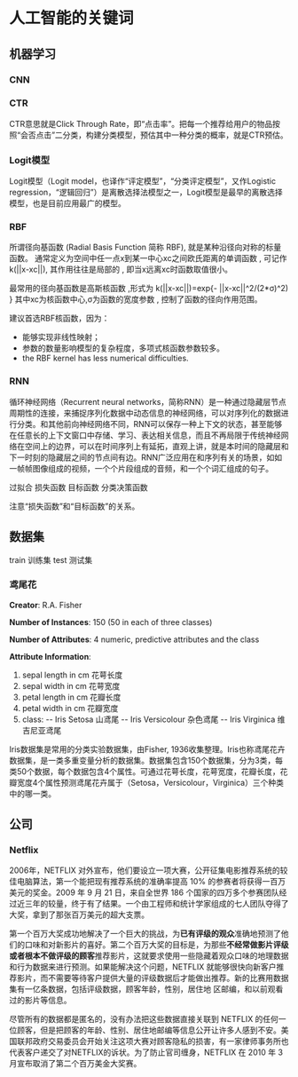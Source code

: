 # 人工智能的关键词 #

## 机器学习 ##

### CNN ###

### CTR  ###

CTR意思就是Click Through Rate，即“点击率”。把每一个推荐给用户的物品按照“会否点击”二分类，构建分类模型，预估其中一种分类的概率，就是CTR预估。

### Logit模型 ###

Logit模型（Logit model，也译作“评定模型”，“分类评定模型”，又作Logistic regression，“逻辑回归”）是离散选择法模型之一，Logit模型是最早的离散选择模型，也是目前应用最广的模型。

### RBF ###

所谓径向基函数 (Radial Basis Function 简称 RBF), 就是某种沿径向对称的标量函数。 通常定义为空间中任一点x到某一中心xc之间欧氏距离的单调函数 , 可记作 k(||x-xc||), 其作用往往是局部的 , 即当x远离xc时函数取值很小。

最常用的径向基函数是高斯核函数 ,形式为 k(||x-xc||)=exp{- ||x-xc||^2/(2*σ)^2) } 其中xc为核函数中心,σ为函数的宽度参数 , 控制了函数的径向作用范围。

建议首选RBF核函数，因为：

- 能够实现非线性映射；
- 参数的数量影响模型的复杂程度，多项式核函数参数较多。
- the RBF kernel has less numerical difficulties.

### RNN ###

循环神经网络（Recurrent neural networks，简称RNN）是一种通过隐藏层节点周期性的连接，来捕捉序列化数据中动态信息的神经网络，可以对序列化的数据进行分类。和其他前向神经网络不同，RNN可以保存一种上下文的状态，甚至能够在任意长的上下文窗口中存储、学习、表达相关信息，而且不再局限于传统神经网络在空间上的边界，可以在时间序列上有延拓，直观上讲，就是本时间的隐藏层和下一时刻的隐藏层之间的节点间有边。RNN广泛应用在和序列有关的场景，如如一帧帧图像组成的视频，一个个片段组成的音频，和一个个词汇组成的句子。


过拟合
损失函数
目标函数
分类决策函数

注意“损失函数”和“目标函数”的关系。

## 数据集 ##

train 训练集
test 测试集

### 鸢尾花 ###

**Creator**: R.A. Fisher

**Number of Instances**: 150 (50 in each of three classes)

**Number of Attributes**: 4 numeric, predictive attributes and the class

**Attribute Information**:
   1. sepal length in cm 花萼长度
   2. sepal width in cm 花萼宽度
   3. petal length in cm 花瓣长度
   4. petal width in cm 花瓣宽度
   5. class: 
      -- Iris Setosa 山鸢尾
      -- Iris Versicolour 杂色鸢尾
      -- Iris Virginica 维吉尼亚鸢尾

Iris数据集是常用的分类实验数据集，由Fisher, 1936收集整理。Iris也称鸢尾花卉数据集，是一类多重变量分析的数据集。数据集包含150个数据集，分为3类，每类50个数据，每个数据包含4个属性。可通过花萼长度，花萼宽度，花瓣长度，花瓣宽度4个属性预测鸢尾花卉属于（Setosa，Versicolour，Virginica）三个种类中的哪一类。

## 公司 ##

### Netflix ###

2006年，NETFLIX 对外宣布，他们要设立一项大赛，公开征集电影推荐系统的较佳电脑算法，第一个能把现有推荐系统的准确率提高 10% 的参赛者将获得一百万美元的奖金。2009 年 9 月 21 日，来自全世界 186 个国家的四万多个参赛团队经过近三年的较量，终于有了结果。一个由工程师和统计学家组成的七人团队夺得了大奖，拿到了那张百万美元的超大支票。

第一个百万大奖成功地解决了一个巨大的挑战，为**已有评级的观众**准确地预测了他们的口味和对新影片的喜好。第二个百万大奖的目标是，为那些**不经常做影片评级或者根本不做评级的顾客**推荐影片，这就要求使用一些隐藏着观众口味的地理数据和行为数据来进行预测。如果能解决这个问题，NETFLIX 就能够很快向新客户推荐影片，而不需要等待客户提供大量的评级数据后才能做出推荐。新的比赛用数据集有一亿条数据，包括评级数据，顾客年龄，性别，居住地 区邮编，和以前观看过的影片等信息。

尽管所有的数据都是匿名的，没有办法把这些数据直接关联到 NETFLIX 的任何一位顾客，但是把顾客的年龄、性别、居住地邮编等信息公开让许多人感到不安。美国联邦政府交易委员会开始关注这项大赛对顾客隐私的损害，有一家律师事务所也代表客户递交了对NETFLIX的诉状。为了防止官司缠身，NETFLIX 在 2010 年 3 月宣布取消了第二个百万美金大奖赛。





